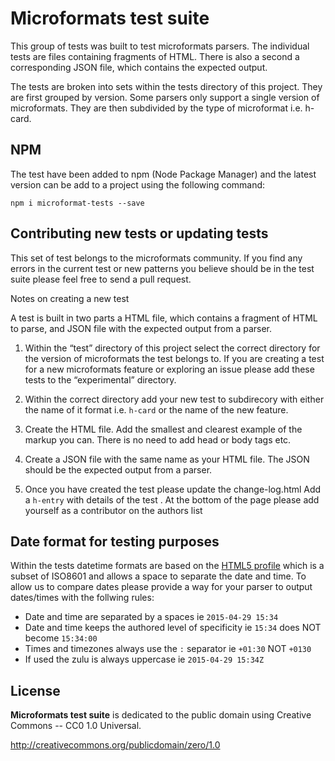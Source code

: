 # Microformats test suite

This group of tests was built to test microformats parsers. The individual tests are files containing fragments of HTML.  There is also a second a corresponding JSON file, which contains the expected output. 

The tests are broken into sets within the tests directory of this project. They are first grouped by version. Some parsers only support a single version of microformats. They are then subdivided by the type of microformat i.e. h-card.


## NPM

The test have been added to npm (Node Package Manager) and the latest version can be add to a project using the following command:

    npm i microformat-tests --save


## Contributing new tests or updating tests

This set of test belongs to the microformats community. If you find any errors in the current test or new patterns you believe should be in the test suite please feel free to send a pull request. 

Notes on creating a new test

A test is built in two parts a HTML file, which contains a fragment of HTML to parse, and JSON file with the expected output from a parser.

1. Within the “test” directory of this project select the correct directory for the version of microformats the test belongs to. If you are creating a test for a new microformats feature or exploring an issue please add these tests to the “experimental” directory.

2. Within the correct directory add your new test to subdirecory with either the name of it format i.e. `h-card` or the name of the new feature.

3. Create the HTML file. Add the smallest and clearest example of the markup you can. There is no need to add head or body tags etc.

4. Create a JSON file with the same name as your HTML file. The JSON should be the expected output from a parser.

5. Once you have created the test please update the change-log.html Add a `h-entry` with details of the test . At the bottom of the page please add yourself as a contributor on the authors list


## Date format for testing purposes

Within the tests datetime formats are based on the [HTML5 profile](http://www.w3.org/TR/html5/infrastructure.html#dates-and-times) which is a subset of ISO8601 and allows a space to separate the date and time. To allow us to compare dates please provide a way for your parser to output dates/times with the follwing rules:

* Date and time are separated by a spaces ie `2015-04-29 15:34`
* Date and time keeps the authored level of specificity  ie `15:34` does NOT become `15:34:00`
* Times and timezones always use the `:` separator ie `+01:30` NOT `+0130`
* If used the zulu is always uppercase ie `2015-04-29 15:34Z`


## License

**Microformats test suite** is dedicated to the public domain using Creative Commons -- CC0 1.0 Universal.

http://creativecommons.org/publicdomain/zero/1.0
